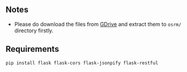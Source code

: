 ## Notes
* Please do download the files from [GDrive](https://drive.google.com/file/d/1PZWGKE0XpB2Jjr_7LT8dKYTbZe2rL_62/view?usp=sharing) and extract them to `osrm/` directory firstly.

## Requirements

```
pip install flask flask-cors flask-jsonpify flask-restful
```
